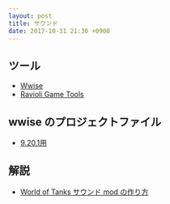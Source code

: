 ```yaml
---
layout: post
title: サウンド
date: 2017-10-31 21:30 +0900
---
```

## ツール
+ [Wwise](https://www.audiokinetic.com/ja/products/wwise/)
+ [Ravioli Game Tools](http://www.scampers.org/steve/sms/other.htm)

## wwise のプロジェクトファイル
+ [9.20.1用](https://koreanrandom.com/forum/topic/41341-wwise-project-for-9201/)

## 解説
+ [World of Tanks サウンド mod の作り方](translate/wwise_mods_creation.html)
